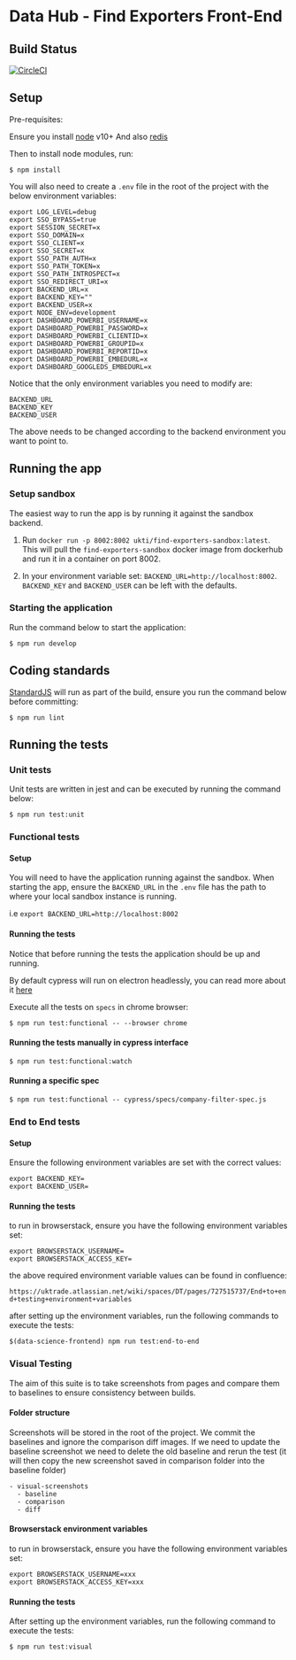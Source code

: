 # Data Hub - Find Exporters Front-End



## Build Status

[![CircleCI](https://circleci.com/gh/uktrade/data-science-frontend/tree/develop.svg?style=svg)](https://circleci.com/gh/uktrade/data-science-frontend/tree/develop)

## Setup

Pre-requisites:

Ensure you install [node](https://nodejs.org/en/download/) v10+ 
And also [redis](https://redis.io/topics/quickstart)

Then to install node modules, run:

`$ npm install`

You will also need to create a `.env` file in the root of the project
with the below environment variables:

```
export LOG_LEVEL=debug
export SSO_BYPASS=true
export SESSION_SECRET=x
export SSO_DOMAIN=x
export SSO_CLIENT=x
export SSO_SECRET=x
export SSO_PATH_AUTH=x
export SSO_PATH_TOKEN=x
export SSO_PATH_INTROSPECT=x
export SSO_REDIRECT_URI=x
export BACKEND_URL=x
export BACKEND_KEY=""
export BACKEND_USER=x
export NODE_ENV=development
export DASHBOARD_POWERBI_USERNAME=x
export DASHBOARD_POWERBI_PASSWORD=x
export DASHBOARD_POWERBI_CLIENTID=x
export DASHBOARD_POWERBI_GROUPID=x
export DASHBOARD_POWERBI_REPORTID=x
export DASHBOARD_POWERBI_EMBEDURL=x
export DASHBOARD_GOOGLEDS_EMBEDURL=x
```

Notice that the only environment variables you need to modify are:

```
BACKEND_URL
BACKEND_KEY
BACKEND_USER
```

The above needs to be changed according to the backend environment you want to point to.

## Running the app

### Setup sandbox

The easiest way to run the app is by running it against the sandbox backend.

1. Run `docker run -p 8002:8002 ukti/find-exporters-sandbox:latest`. This will pull the `find-exporters-sandbox` docker image from dockerhub and run it in a container on port 8002.

2. In your environment variable set: `BACKEND_URL=http://localhost:8002`. `BACKEND_KEY` and `BACKEND_USER` can be left with the defaults.

### Starting the application

Run the command below to start the application:

`$ npm run develop`

## Coding standards

[StandardJS](https://standardjs.com/) will run as part of the build, ensure you run the command below before committing:

`$ npm run lint`

## Running the tests

### Unit tests

Unit tests are written in jest and can be executed by running the command below:

`$ npm run test:unit`

### Functional tests

#### Setup

You will need to have the application running against the sandbox.
When starting the app, ensure the `BACKEND_URL` in the `.env` file has the path to where your local sandbox instance is running.

i.e `export BACKEND_URL=http://localhost:8002`

#### Running the tests

Notice that before running the tests the application should be up and running.

By default cypress will run on electron headlessly, you can read more about it [here](https://docs.cypress.io/guides/core-concepts/launching-browsers.html#Electron-Browser)

Execute all the tests on `specs` in chrome browser:

`$ npm run test:functional -- --browser chrome`

#### Running the tests manually in cypress interface

`$ npm run test:functional:watch`

#### Running a specific spec

`$ npm run test:functional -- cypress/specs/company-filter-spec.js`

### End to End tests

#### Setup

Ensure the following environment variables are set with the correct values:

```
export BACKEND_KEY=
export BACKEND_USER=
```

#### Running the tests

to run in browserstack, ensure you have the following environment variables set:

```
export BROWSERSTACK_USERNAME=
export BROWSERSTACK_ACCESS_KEY=
```

the above required environment variable values can be found in confluence:

`https://uktrade.atlassian.net/wiki/spaces/DT/pages/727515737/End+to+end+testing+environment+variables`

after setting up the environment variables, run the following commands to execute the tests:

`$(data-science-frontend) npm run test:end-to-end`

### Visual Testing

The aim of this suite is to take screenshots from pages and compare them to baselines
to ensure consistency between builds.

#### Folder structure

Screenshots will be stored in the root of the project. We commit the baselines and ignore the comparison diff images. If we need to update the baseline screenshot we need to delete the old baseline and rerun the test (it will then copy the new screenshot saved in comparison folder into the baseline folder)

```
- visual-screenshots
  - baseline
  - comparison
  - diff
```

#### Browserstack environment variables

to run in browserstack, ensure you have the following environment variables set:

```
export BROWSERSTACK_USERNAME=xxx
export BROWSERSTACK_ACCESS_KEY=xxx
```
#### Running the tests
After setting up the environment variables, run the following command to execute the tests:

`$ npm run test:visual`
